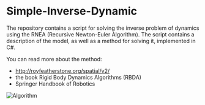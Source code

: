 # Simple-Inverse-Dynamic
The repository contains a script for solving the inverse problem of dynamics using the RNEA (Recursive Newton-Euler Algorithm). The script contains a description of the model, as well as a method for solving it, implemented in C#.

You can read more about the method:
- http://royfeatherstone.org/spatial/v2/
- the book Rigid Body Dynamics Algorithms (RBDA)
- Springer Handbook of Robotics

![Algorithm](https://github.com/zik-888/Simple-Inverse-Dynamic/blob/main/Algorithm.PNG "Coordinate-free recursive Newton–
Euler algorithm (RNEA) for inverse dynamics")
